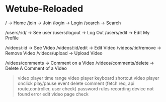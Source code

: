 # Wetube-Reloaded

/ -> Home
/join -> Join
/login -> Login
/search -> Search

/users/:id/ -> See user
/users/logout -> Log Out
/users/edit -> Edit My Profile

/videos/:id -> See Video
/videos/:id/edit -> Edit Video
/videos/:id/remove -> Remove Video
/videos/upload -> Upload Video

/videos/comments -> Comment on a Video
/videos/comments/delete -> Delete A Comment of a Video

> video player time range
> video player keyboard shortcut
> video player onclick play/pause event
> delete comment (fetch req, api route,controller, user check)
> password rules
> recording device not found error
> edit video page check
